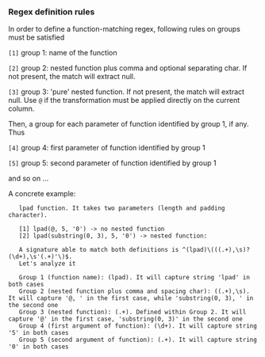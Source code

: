 ### Regex definition rules ###

In order to define a function-matching regex, following rules on groups must be satisfied

`[1]` group 1: name of the function

`[2]` group 2: nested function plus comma and optional separating char. If not present, the match will extract null.

`[3]` group 3: 'pure' nested function. If not present, the match will extract null. 
Use `@` if the transformation must be applied directly on the current column.

Then, a group for each parameter of function identified by group 1, if any. Thus

`[4]` group 4: first parameter of function identified by group 1

`[5]` group 5: second parameter of function identified by group 1

and so on ... 

A concrete example:
    
       lpad function. It takes two parameters (length and padding character).
    
       [1] lpad(@, 5, '0') -> no nested function
       [2] lpad(substring(0, 3), 5, '0') -> nested function:
    
       A signature able to match both definitions is ^(lpad)\(((.+),\s)?(\d+),\s'(.+)'\)$. 
       Let's analyze it
    
       Group 1 (function name): (lpad). It will capture string 'lpad' in both cases
       Group 2 (nested function plus comma and spacing char): ((.+),\s). It will capture '@, ' in the first case, while 'substring(0, 3), ' in the second one
       Group 3 (nested function): (.+). Defined within Group 2. It will capture '@' in the first case, 'substring(0, 3)' in the second one
       Group 4 (first argument of function): (\d+). It will capture string '5' in both cases
       Group 5 (second argument of function): (.+). It will capture string '0' in both cases